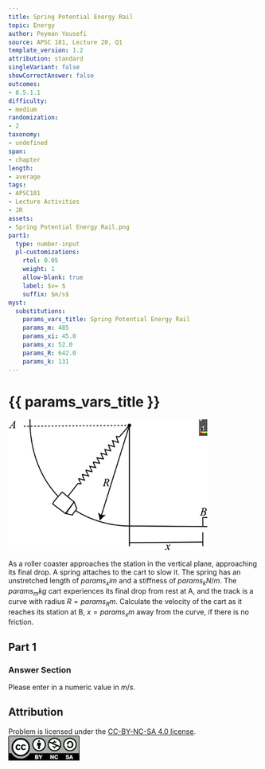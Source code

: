 ```yaml
---
title: Spring Potential Energy Rail
topic: Energy
author: Peyman Yousefi
source: APSC 181, Lecture 20, Q1
template_version: 1.2
attribution: standard
singleVariant: false
showCorrectAnswer: false
outcomes:
- 8.5.1.1
difficulty:
- medium
randomization:
- 2
taxonomy:
- undefined
span:
- chapter
length:
- average
tags:
- APSC181
- Lecture Activities
- JR
assets:
- Spring Potential Energy Rail.png
part1:
  type: number-input
  pl-customizations:
    rtol: 0.05
    weight: 1
    allow-blank: true
    label: $v= $
    suffix: $m/s$
myst:
  substitutions:
    params_vars_title: Spring Potential Energy Rail
    params_m: 485
    params_xi: 45.0
    params_x: 52.0
    params_R: 642.0
    params_k: 131
---
```

# {{ params_vars_title }}
<img src="Spring Potential Energy Rail.png" width=400>

As a roller coaster approaches the station in the vertical plane, approaching its final drop. A spring attaches to the cart to slow it. The spring has an unstretched length of ${{params_xi}}m$ and a stiffness of ${{params_k}}N/m$.
The ${{params_m}}kg$ cart experiences its final drop from rest at A, and the track is a curve with radius $R = {{params_R}}m$.
Calculate the velocity of the cart as it reaches its station at B, $x = {{params_x}}m$ away from the curve, if there is no friction.

## Part 1

### Answer Section

Please enter in a numeric value in $m/s$.

## Attribution

Problem is licensed under the [CC-BY-NC-SA 4.0 license](https://creativecommons.org/licenses/by-nc-sa/4.0/).<br> ![The Creative Commons 4.0 license requiring attribution-BY, non-commercial-NC, and share-alike-SA license.](https://raw.githubusercontent.com/firasm/bits/master/by-nc-sa.png)